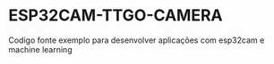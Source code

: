 # ESP32CAM-TTGO-CAMERA
Codigo fonte exemplo para desenvolver aplicações com esp32cam e machine learning
